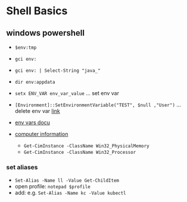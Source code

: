 # Shell Basics

## windows powershell

- `$env:tmp`
- `gci env:`
- `gci env: | Select-String "java_"`
- `dir env:appdata`
- `setx ENV_VAR env_var_value`  ... set env var
- `[Environment]::SetEnvironmentVariable("TEST", $null ,"User")`  ... delete env var [link](https://www.digitalcitizen.life/remove-edit-clear-environment-variables/)

- [env vars docu](https://learn.microsoft.com/en-us/powershell/module/microsoft.powershell.core/about/about_environment_variables?view=powershell-7.2)
- [computer information](https://learn.microsoft.com/en-us/powershell/scripting/samples/collecting-information-about-computers?view=powershell-7.2)
  - `Get-CimInstance -ClassName Win32_PhysicalMemory`
  - `Get-CimInstance -ClassName Win32_Processor`

### set aliases

- `Set-Alias -Name ll -Value Get-ChildItem`
- open profile: `notepad $profile`
- add: e.g. `Set-Alias -Name kc -Value kubectl`
